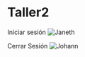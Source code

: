# Taller2

Iniciar sesión 
![Janeth](https://github.com/emilybibi04/Taller2_AspectJ/assets/127567902/6f482f33-d3a0-4523-a004-3dc9a7241616)

Cerrar Sesión
![Johann](https://github.com/emilybibi04/Taller2_AspectJ/assets/139030531/8cdcb603-6aa0-4812-9afc-19d4e76a5759)
